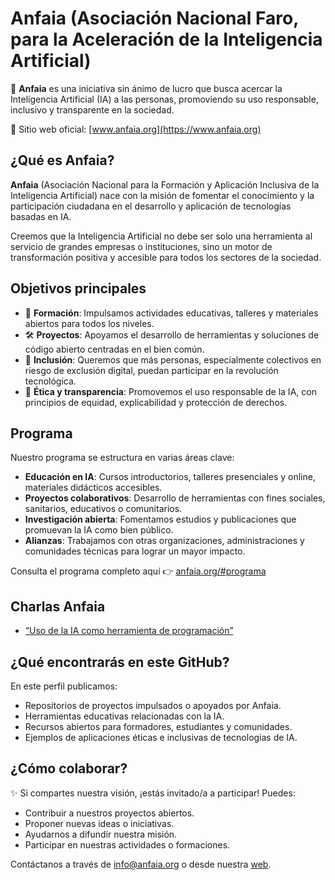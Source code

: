 # Anfaia (Asociación Nacional Faro, para la Aceleración de la Inteligencia Artificial)

🌱 **Anfaia** es una iniciativa sin ánimo de lucro que busca acercar la Inteligencia Artificial (IA) a las personas, promoviendo su uso responsable, inclusivo y transparente en la sociedad.  

🔗 Sitio web oficial: [www.anfaia.org](https://www.anfaia.org)

## ¿Qué es Anfaia?

**Anfaia** (Asociación Nacional para la Formación y Aplicación Inclusiva de la Inteligencia Artificial) nace con la misión de fomentar el conocimiento y la participación ciudadana en el desarrollo y aplicación de tecnologías basadas en IA.

Creemos que la Inteligencia Artificial no debe ser solo una herramienta al servicio de grandes empresas o instituciones, sino un motor de transformación positiva y accesible para todos los sectores de la sociedad.

## Objetivos principales

- 🧠 **Formación**: Impulsamos actividades educativas, talleres y materiales abiertos para todos los niveles.
- 🛠️ **Proyectos**: Apoyamos el desarrollo de herramientas y soluciones de código abierto centradas en el bien común.
- 🤝 **Inclusión**: Queremos que más personas, especialmente colectivos en riesgo de exclusión digital, puedan participar en la revolución tecnológica.
- 🧾 **Ética y transparencia**: Promovemos el uso responsable de la IA, con principios de equidad, explicabilidad y protección de derechos.

## Programa

Nuestro programa se estructura en varias áreas clave:

- **Educación en IA**: Cursos introductorios, talleres presenciales y online, materiales didácticos accesibles.
- **Proyectos colaborativos**: Desarrollo de herramientas con fines sociales, sanitarios, educativos o comunitarios.
- **Investigación abierta**: Fomentamos estudios y publicaciones que promuevan la IA como bien público.
- **Alianzas**: Trabajamos con otras organizaciones, administraciones y comunidades técnicas para lograr un mayor impacto.

Consulta el programa completo aquí 👉 [anfaia.org/#programa](https://www.anfaia.org/#programa)


## Charlas Anfaia
- [“Uso de la IA como herramienta de programación”](charlas/Ismael_faro.md)


## ¿Qué encontrarás en este GitHub?

En este perfil publicamos:

- Repositorios de proyectos impulsados o apoyados por Anfaia.
- Herramientas educativas relacionadas con la IA.
- Recursos abiertos para formadores, estudiantes y comunidades.
- Ejemplos de aplicaciones éticas e inclusivas de tecnologías de IA.

## ¿Cómo colaborar?

✨ Si compartes nuestra visión, ¡estás invitado/a a participar! Puedes:

- Contribuir a nuestros proyectos abiertos.
- Proponer nuevas ideas o iniciativas.
- Ayudarnos a difundir nuestra misión.
- Participar en nuestras actividades o formaciones.

Contáctanos a través de [info@anfaia.org](mailto:info@anfaia.org) o desde nuestra [web](https://www.anfaia.org).
